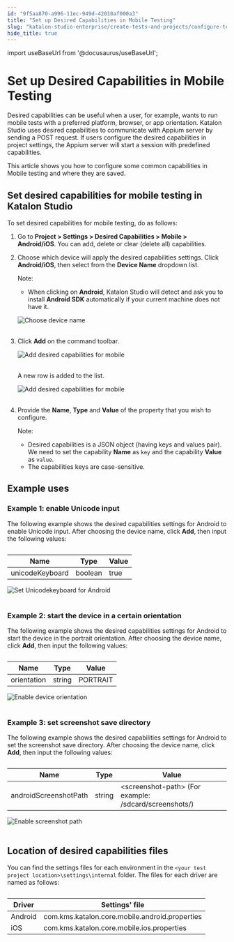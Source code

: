 ```yaml
---
id: "9f5aa870-a996-11ec-949d-42010af000a3"
title: "Set up Desired Capabilities in Mobile Testing"
slug: "katalon-studio-enterprise/create-tests-and-projects/configure-test-cases/desired-capabilities/set-up-desired-capabilities-in-mobile-testing"
hide_title: true
---
```

import useBaseUrl from '@docusaurus/useBaseUrl';

    

# <a id="id" class="anchor_top_offset"/><a id="ariaid-title1" class="anchor_top_offset"/>Set up Desired Capabilities in Mobile Testing

    
      
<p xmlns="http://www.w3.org/1999/xhtml" className="p">Desired capabilities can be useful when a user, for example,   wants to run mobile tests with a preferred platform, browser, or   app orientation. Katalon Studio uses desired capabilities to   communicate with Appium server by sending a POST request. If users   configure the desired capabilities in project settings, the Appium   server will start a session with predefined capabilities.</p> 
      
<p xmlns="http://www.w3.org/1999/xhtml" className="p">This article shows you how to configure some common capabilities   in Mobile testing and where they are saved.</p> 
    
  

## <a id="id_1" class="anchor_top_offset"/>Set desired capabilities for mobile testing in Katalon         Studio

<p xmlns="http://www.w3.org/1999/xhtml" className="p">To set desired capabilities for mobile testing, do as   follows:</p> 
<ol xmlns="http://www.w3.org/1999/xhtml" className="ol"><li className="li">     <p className="p">Go to <strong className="ph b">Project &gt; Settings &gt; Desired Capabilities         &gt; Mobile &gt; Android/iOS</strong>. You can add, delete or clear       (delete all) capabilities.</p>   </li><li className="li">     <p className="p">Choose which device will apply the desired capabilities       settings. Click <strong className="ph b">Android/iOS</strong>, then select from the       <strong className="ph b">Device Name</strong> dropdown list.</p>     <div className="note note note_note"><span className="note__title">Note:</span> <ul className="ul"><li className="li"><p className="p">When clicking on <strong className="ph b">Android</strong>, Katalon Studio will             detect and ask you to install <strong className="ph b">Android SDK</strong>             automatically if your current machine does not have it.</p></li></ul>     </div>     <p className="p">       <img className="image" src={useBaseUrl("https://github.com/katalon-studio/docs-images/raw/master/katalon-studio/docs/introduction-to-desired-capabilities/image2016-11-1-133A593A38.png")} alt="Choose device name" /><br /><br />     </p>   </li><li className="li">     <p className="p">Click <strong className="ph b">Add</strong> on the command toolbar.</p>     <p className="p">       <img className="image" src={useBaseUrl("https://github.com/katalon-studio/docs-images/raw/master/katalon-studio/tutorials/desired_capabilities_in_katalon/Design-Capabilities-for-Mobile-in-Katalon-Studio-3.png")} alt="Add desired capabilities for mobile" /><br /><br />     </p>     <p className="p">A new row is added to the list.</p>     <p className="p">       <img className="image" src={useBaseUrl("https://github.com/katalon-studio/docs-images/raw/master/katalon-studio/tutorials/desired_capabilities_in_katalon/Design-Capabilities-for-Mobile-in-Katalon-Studio-4.png")} alt="Add desired capabilities for mobile" /><br /><br />     </p>   </li><li className="li">     <p className="p">Provide the <strong className="ph b">Name</strong>, <strong className="ph b">Type</strong> and       <strong className="ph b">Value</strong> of the property that you wish to       configure.</p>     <div className="note note note_note"><span className="note__title">Note:</span>        <ul className="ul"><li className="li">Desired capabilities is a JSON object (having keys and values           pair). We need to set the capability <strong className="ph b">Name</strong> as           <code className="ph codeph">key</code> and the capability <strong className="ph b">Value</strong> as           <code className="ph codeph">value</code>.</li><li className="li">The capabilities keys are case-sensitive.</li></ul>     </div>   </li></ol> 
    

## <a id="id_2" class="anchor_top_offset"/>Example uses

    
              
      

### <a id="id_3" class="anchor_top_offset"/>Example 1: enable Unicode input

      
        
<p xmlns="http://www.w3.org/1999/xhtml" className="p">The following example shows the desired capabilities settings   for Android to enable Unicode input. After choosing the device   name, click <strong className="ph b">Add</strong>, then input the following   values:</p> 
        
<table xmlns="http://www.w3.org/1999/xhtml" className="table"><caption /><thead className="thead">     <tr className>       <th className="entry anchor_top_offset" id="id_3__entry__1">Name</th>       <th className="entry anchor_top_offset" id="id_3__entry__2">Type</th>       <th className="entry anchor_top_offset" id="id_3__entry__3">Value</th>     </tr>   </thead><tbody className="tbody">     <tr className>       <td className="entry" headers="id_3__entry__1 id_3__entry__2 id_3__entry__3 ">unicodeKeyboard</td>       <td className="entry" headers="id_3__entry__1 id_3__entry__2 id_3__entry__3 ">boolean</td>       <td className="entry" headers="id_3__entry__1 id_3__entry__2 id_3__entry__3 ">true</td>     </tr>   </tbody></table> 
        
<p xmlns="http://www.w3.org/1999/xhtml" className="p">   <img className="image" src={useBaseUrl("https://github.com/katalon-studio/docs-images/raw/master/katalon-studio/tutorials/desired_capabilities_in_katalon/Design-Capabilities-for-Mobile-in-Katalon-Studio-5.png")} alt="Set Unicodekeyboard for Android" /><br /><br /> </p> 
      
    
      

### <a id="id_4" class="anchor_top_offset"/>Example 2: start the device in a certain orientation

      
        
<p xmlns="http://www.w3.org/1999/xhtml" className="p">The following example shows the desired capabilities settings   for Android to start the device in the portrait orientation. After   choosing the device name, click <strong className="ph b">Add</strong>, then input   the following values:</p> 
        
<table xmlns="http://www.w3.org/1999/xhtml" className="table"><caption /><thead className="thead">     <tr className>       <th className="entry anchor_top_offset" id="id_4__entry__1">Name</th>       <th className="entry anchor_top_offset" id="id_4__entry__2">Type</th>       <th className="entry anchor_top_offset" id="id_4__entry__3">Value</th>     </tr>   </thead><tbody className="tbody">     <tr className>       <td className="entry" headers="id_4__entry__1 id_4__entry__2 id_4__entry__3 ">orientation</td>       <td className="entry" headers="id_4__entry__1 id_4__entry__2 id_4__entry__3 ">string</td>       <td className="entry" headers="id_4__entry__1 id_4__entry__2 id_4__entry__3 ">PORTRAIT</td>     </tr>   </tbody></table> 
        
<p xmlns="http://www.w3.org/1999/xhtml" className="p">   <img className="image" src={useBaseUrl("https://github.com/katalon-studio/docs-images/raw/master/katalon-studio/tutorials/desired_capabilities_in_katalon/Design-Capabilities-for-Mobile-in-Katalon-Studio-6.png")} alt="Enable device orientation" /><br /><br /> </p> 
      
    
      

### <a id="id_5" class="anchor_top_offset"/>Example 3: set screenshot save directory

      
        
<p xmlns="http://www.w3.org/1999/xhtml" className="p">The following example shows the desired capabilities settings   for Android to set the screenshot save directory. After choosing   the device name, click <strong className="ph b">Add</strong>, then input the   following values:</p> 
        
<table xmlns="http://www.w3.org/1999/xhtml" className="table"><caption /><thead className="thead">     <tr className>       <th className="entry anchor_top_offset" id="id_5__entry__1">Name</th>       <th className="entry anchor_top_offset" id="id_5__entry__2">Type</th>       <th className="entry anchor_top_offset" id="id_5__entry__3">Value</th>     </tr>   </thead><tbody className="tbody">     <tr className>       <td className="entry" headers="id_5__entry__1 id_5__entry__2 id_5__entry__3 ">androidScreenshotPath</td>       <td className="entry" headers="id_5__entry__1 id_5__entry__2 id_5__entry__3 ">string</td>       <td className="entry" headers="id_5__entry__1 id_5__entry__2 id_5__entry__3 ">&lt;screenshot-path&gt; (For example:         /sdcard/screenshots/)</td>     </tr>   </tbody></table> 
        
<p xmlns="http://www.w3.org/1999/xhtml" className="p">   <img className="image" src={useBaseUrl("https://github.com/katalon-studio/docs-images/raw/master/katalon-studio/tutorials/desired_capabilities_in_katalon/Design-Capabilities-for-Mobile-in-Katalon-Studio-7.png")} alt="Enable screenshot path" /><br /><br /> </p> 
      
    
    

## <a id="id_6" class="anchor_top_offset"/>Location of desired capabilities files

    
      
<p xmlns="http://www.w3.org/1999/xhtml" className="p">You can find the settings files for each environment in the   <code className="ph codeph">&lt;your test project location&gt;\settings\internal</code>   folder. The files for each driver are named as follows:</p> 
      
<table xmlns="http://www.w3.org/1999/xhtml" className="table"><caption /><thead className="thead">     <tr className>       <th className="entry anchor_top_offset" id="id_6__entry__1">Driver</th>       <th className="entry anchor_top_offset" id="id_6__entry__2">Settings' file</th>     </tr>   </thead><tbody className="tbody">     <tr className>       <td className="entry" headers="id_6__entry__1 id_6__entry__2 ">Android</td>       <td className="entry" headers="id_6__entry__1 id_6__entry__2 ">com.kms.katalon.core.mobile.android.properties</td>     </tr>     <tr className>       <td className="entry" headers="id_6__entry__1 id_6__entry__2 ">iOS</td>       <td className="entry" headers="id_6__entry__1 id_6__entry__2 ">com.kms.katalon.core.mobile.ios.properties</td>     </tr>   </tbody></table> 
    
  
